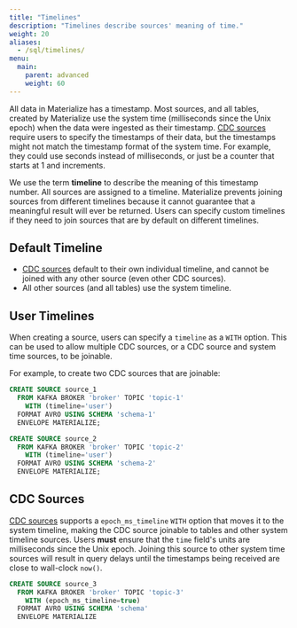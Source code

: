 ```yaml
---
title: "Timelines"
description: "Timelines describe sources' meaning of time."
weight: 20
aliases:
  - /sql/timelines/
menu:
  main:
    parent: advanced
    weight: 60
---
```


All data in Materialize has a timestamp.
Most sources, and all tables, created by Materialize use the system time (milliseconds since the Unix epoch) when the data were ingested as their timestamp.
[CDC sources][cdc-sources] require users to specify the timestamps of their data, but the timestamps might not match the timestamp format of the system time.
For example, they could use seconds instead of milliseconds, or just be a counter that starts at 1 and increments.

We use the term **timeline** to describe the meaning of this timestamp number.
All sources are assigned to a timeline.
Materialize prevents joining sources from different timelines because it cannot guarantee that a meaningful result will ever be returned.
Users can specify custom timelines if they need to join sources that are by default on different timelines.

## Default Timeline

- [CDC sources][cdc-sources] default to their own individual timeline, and cannot be joined with any other source (even other CDC sources).
- All other sources (and all tables) use the system timeline.

## User Timelines

When creating a source, users can specify a `timeline` as a `WITH` option.
This can be used to allow multiple CDC sources, or a CDC source and system time sources, to be joinable.

For example, to create two CDC sources that are joinable:

```sql
CREATE SOURCE source_1
  FROM KAFKA BROKER 'broker' TOPIC 'topic-1'
    WITH (timeline='user')
  FORMAT AVRO USING SCHEMA 'schema-1'
  ENVELOPE MATERIALIZE;

CREATE SOURCE source_2
  FROM KAFKA BROKER 'broker' TOPIC 'topic-2'
    WITH (timeline='user')
  FORMAT AVRO USING SCHEMA 'schema-2'
  ENVELOPE MATERIALIZE;
```

## CDC Sources

[CDC sources][cdc-sources] supports a `epoch_ms_timeline` `WITH` option that moves it to the system timeline, making the CDC source joinable to tables and other system timeline sources.
Users **must** ensure that the `time` field's units are milliseconds since the Unix epoch.
Joining this source to other system time sources will result in query delays until the timestamps being received are close to wall-clock `now()`.

```sql
CREATE SOURCE source_3
  FROM KAFKA BROKER 'broker' TOPIC 'topic-3'
    WITH (epoch_ms_timeline=true)
  FORMAT AVRO USING SCHEMA 'schema'
  ENVELOPE MATERIALIZE
```

[cdc-sources]: /connect/materialize-cdc
